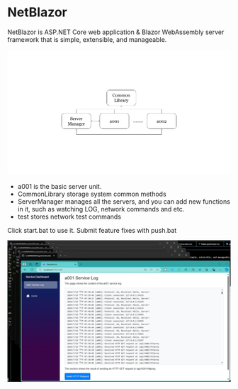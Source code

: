 # NetBlazor

NetBlazor is ASP.NET Core web application & Blazor WebAssembly server framework that is simple, extensible, and manageable.

![demo](https://github.com/weitsunglin/NetBlazor/blob/main/framework.png)

- a001 is the basic server unit.
- CommonLibrary storage system common methods 
- ServerManager manages all the servers, and you can add new functions in it, such as watching LOG, network commands and etc. 
- test stores network test commands 

Click start.bat to use it.
Submit feature fixes with push.bat

![demo](https://github.com/weitsunglin/NetBlazor/blob/main/demo.jpg)
